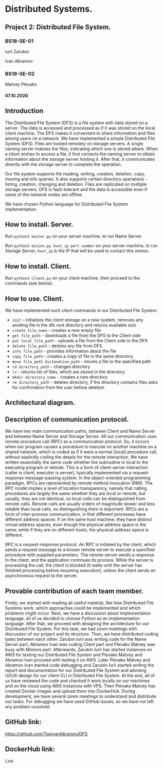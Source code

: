 # Distributed Systems.
## Project 2: Distributed File System.

### BS18-SE-01
Iurii Zarubin

Ivan Abramov
### BS18-SE-02
Matvey Plevako

#### 07.10.2020

## Introduction

The Distributed File System (DFS) is a file system with data stored on a server. The data is accessed and processed as if it was stored on the local client machine.  The DFS makes it convenient to share information and files among users on a network. We have implemented a simple Distributed File System (DFS). Files are hosted remotely on storage servers. A single naming server indexes the files, indicating which one is stored where. When a client wishes to access a file, it first contacts the naming server to obtain information about the storage server hosting it. After that, it communicates directly with the storage server to complete the operation.

Our file system supports file reading, writing, creation, deletion, copy, moving and info queries. It also supports certain directory operations - listing, creation, changing and deletion. Files are replicated on multiple storage servers. DFS is fault-tolerant and the data is accessible even if some of the network nodes are offline.

We have chosen Python language for Distributed File System implementation.

## How to install. Server.

Run `python3 master.py` on your server machine, to run Name Server.

Run `python3 minion.py host_ip port_number` on your server machine, to run Storage Server, `host_ip` is the IP that will be used to contact this minion.

## How to install. Client.

Run `python3 client.py` on your client machine, then proceed to the commands (see below).

## How to use. Client.

We have implemented such client commands in our Distributed File System:
- `init` - initializes the client storage on a new system, removes any existing file in the dfs root directory and returns available size
- `create file_name` - creates a new empty file
- `get file_path` - downloads a file from the DFS to the Client side
- `put local_file_path` - uploads a file from the Client side to the DFS
- `delete file_path` - deletes any file from DFS
- `info file_path` - provides information about the file
- `copy file_path` - creates a copy of file in the same directory
- `move file_path distanation_path` - moves a file to the specified path
- `cd directory_path` - changes directory
- `ls` - returns list of files, which are stored in the directory
- `mkdir directory_name` - creates a new directory
- `rm directory_path` - deletes directory, if the directory contains files asks for confirmation from the user before deletion

## Architectural diagram.



## Description of communication protocol.

We have two main communication paths, between Client and Name Server and between Name Server and Storage Server. All our communication uses remote procedure call (RPC) as a communication protocol. So, it occurs when our program causes a procedure to execute on another machine on a shared network, which is coded as if it were a normal (local) procedure call, without explicitly coding the details for the remote interaction. We have written essentially the same code whether the subroutine is local to the executing program or remote. This is a form of client-server interaction (caller is client, executor is server), typically implemented via a request-response message-passing system. In the object-oriented programming paradigm, RPCs are represented by remote method invocation (RMI). The RPC model implies a level of location transparency, namely that calling procedures are largely the same whether they are local or remote, but usually, they are not identical, so local calls can be distinguished from remote calls. Remote calls are usually orders of magnitude slower and less reliable than local calls, so distinguishing them is important. RPCs are a form of inter-process communication, in that different processes have different address spaces: if on the same host machine, they have distinct virtual address spaces, even though the physical address space is the same; while if they are on different hosts, the physical address space is different.

RPC is a request-response protocol. An RPC is initiated by the client, which sends a request message to a known remote server to execute a specified procedure with supplied parameters. The remote server sends a response to the client, and the application continues its process. While the server is processing the call, the client is blocked (it waits until the server has finished processing before resuming execution), unless the client sends an asynchronous request to the server.

## Provable contribution of each team member.

Firstly, we started with reading all useful material, like how Distributed File Systems work, which approaches could be implemented and which problems might occur. Next, we have a discussion about implementation language, all of us decided to choose Python as an implementation language. After that, we proceed with designing the architecture for our Distributed File System. For this task, we had zoom meetings with discussion of our project and its structure. Then, we have distributed coding tasks between each other: Zarubin Iurii was writing code for the Name Server part, Abramov Ivan was coding Client part and Plevako Matvey was busy with Minions part. Afterwards, Zarubin Iurii has started instances on AWS for testing our Distributed File System and Plevako Matvey and Abramov Ivan proceed with testing it on AWS. Later Plevako Matvey and Abramov Ivan started code debugging and Zarubin Iurii started writing the report and documentation for our Distributed File System and advising UI/UX-design for our client CLI in Distributed File System. At the end, all of us have reviewed the code and checked it work locally on our machines and on the cloud using AWS instances with VPS. Then Plevako Matvey has created Docker images and upload them into DockerHub. During development, we have several zoom meetings to understand and distribute our tasks. For debugging we have used GitHub issues, so we have not left any problem unsolved.

## GitHub link:

https://github.com/TopIvanAbramov/DFS

## DockerHub link:

Link
